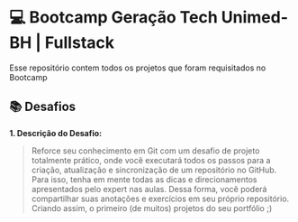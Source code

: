 # 💻 Bootcamp Geração Tech Unimed-BH | Fullstack
Esse repositório contem todos os projetos que foram requisitados no Bootcamp 

## 📚 Desafios
**1. Descrição do Desafio:**
>Reforce seu conhecimento em Git com um desafio de projeto totalmente prático, onde você executará todos os passos para a criação, atualização e sincronização de um repositório no GitHub. Para isso, tenha em mente todas as dicas e direcionamentos apresentados pelo expert nas aulas. Dessa forma, você poderá compartilhar suas anotações e exercícios em seu próprio repositório. Criando assim, o primeiro (de muitos) projetos do seu portfólio ;)
